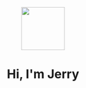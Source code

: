 <div id="header" align="center">
<img src="https://media.giphy.com/media/cIn5fTcjnKhStIeAef/giphy.gif" width="100" />
</div>
<h1 align="center"><b>Hi, I'm Jerry</b>
